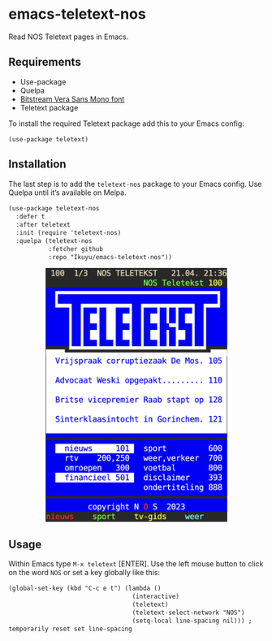 
# emacs-teletext-nos

Read NOS Teletext pages in Emacs.

## Requirements

* Use-package
* Quelpa
* [Bitstream Vera Sans Mono font](http://legionfonts.com/fonts/bitstream-vera-sans-mono)
* Teletext package

To install the required Teletext package add this to your Emacs config:

```elisp
(use-package teletext)
```

## Installation

The last step is to add the `teletext-nos` package to your Emacs config. Use Quelpa until it’s available on Melpa.

```elisp
(use-package teletext-nos
  :defer t
  :after teletext
  :init (require 'teletext-nos)
  :quelpa (teletext-nos
           :fetcher github
           :repo "Ikuyu/emacs-teletext-nos"))
```

<center><img src="nos-teletekst.png" height="500"></center>

## Usage

Within Emacs type `M-x teletext` [ENTER]. Use the left mouse button to click on the word `NOS` or set a key globally like this:

```elisp
(global-set-key (kbd "C-c e t") (lambda ()
                                  (interactive)
                                  (teletext)
                                  (teletext-select-network "NOS")
                                  (setq-local line-spacing nil))) ; temporarily reset set line-spacing
```
